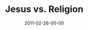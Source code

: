 ---
layout: message
category: message
series: "Heavy-Weights"
title: "Jesus vs. Religion"
date: 2011-02-26-00-00
message_id: 660
sc-permalink-url: "http://soundcloud.com/crdschurch/jesus-vs-religion"
audio: "http://s3.amazonaws.com/crossroads-media/messages/audio/heavyweights_03.mp3"
audio-duration: "52:51"
program: "http://s3.amazonaws.com/crossroads-media/documents/02_26-27_11Program.pdf"
description: "We'll wrestle with the question of how Jesus can claim to be the only way to God."
video: "http://s3.amazonaws.com/crossroads-media/messages/video/heavyweights_03.mp4"
video-duration: "52:58"
yt-embed-url: "//www.youtube.com/embed/Cyt_E36zXG0"
video-image: "http://s3.amazonaws.com/crossroads-media/images/heavyweights_03_still.jpg"
tag: 
 - tome
 - wrestling
 - jesus
 - religion
 - program
explicit: false
---